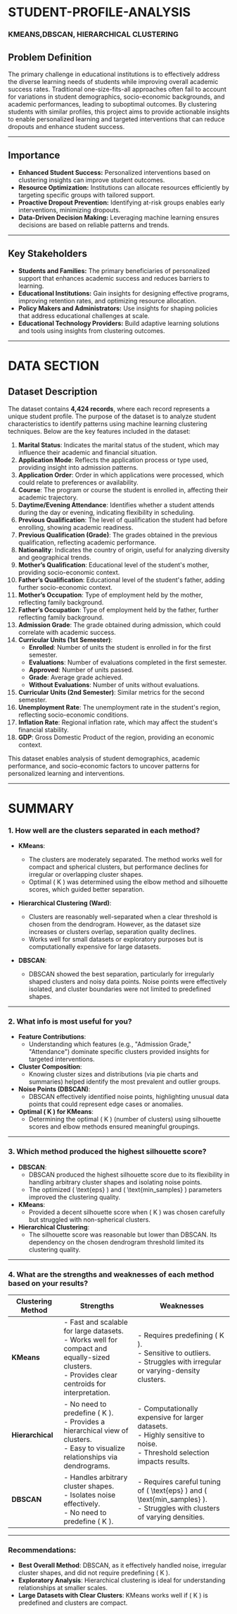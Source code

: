 # STUDENT-PROFILE-ANALYSIS
### **KMEANS,DBSCAN, HIERARCHICAL CLUSTERING**

## **Problem Definition**
The primary challenge in educational institutions is to effectively address the diverse learning needs of students while improving overall academic success rates. Traditional one-size-fits-all approaches often fail to account for variations in student demographics, socio-economic backgrounds, and academic performances, leading to suboptimal outcomes. By clustering students with similar profiles, this project aims to provide actionable insights to enable personalized learning and targeted interventions that can reduce dropouts and enhance student success.


---
## **Importance**

- **Enhanced Student Success:** Personalized interventions based on clustering insights can improve student outcomes.
- **Resource Optimization:** Institutions can allocate resources efficiently by targeting specific groups with tailored support.
- **Proactive Dropout Prevention:** Identifying at-risk groups enables early interventions, minimizing dropouts.
- **Data-Driven Decision Making:** Leveraging machine learning ensures decisions are based on reliable patterns and trends.


---

## **Key Stakeholders**
- **Students and Families:** The primary beneficiaries of personalized support that enhances academic success and reduces barriers to learning.
- **Educational Institutions:** Gain insights for designing effective programs, improving retention rates, and optimizing resource allocation.
- **Policy Makers and Administrators:** Use insights for shaping policies that address educational challenges at scale.
- **Educational Technology Providers:** Build adaptive learning solutions and tools using insights from clustering outcomes.



---

# **DATA SECTION**

## **Dataset Description**
The dataset contains **4,424 records**, where each record represents a unique student profile. The purpose of the dataset is to analyze student characteristics to identify patterns using machine learning clustering techniques. Below are the key features included in the dataset:

1. **Marital Status**: Indicates the marital status of the student, which may influence their academic and financial situation.
2. **Application Mode**: Reflects the application process or type used, providing insight into admission patterns.
3. **Application Order**: Order in which applications were processed, which could relate to preferences or availability.
4. **Course**: The program or course the student is enrolled in, affecting their academic trajectory.
5. **Daytime/Evening Attendance**: Identifies whether a student attends during the day or evening, indicating flexibility in scheduling.
6. **Previous Qualification**: The level of qualification the student had before enrolling, showing academic readiness.
7. **Previous Qualification (Grade)**: The grades obtained in the previous qualification, reflecting academic performance.
8. **Nationality**: Indicates the country of origin, useful for analyzing diversity and geographical trends.
9. **Mother’s Qualification**: Educational level of the student's mother, providing socio-economic context.
10. **Father’s Qualification**: Educational level of the student's father, adding further socio-economic context.
11. **Mother’s Occupation**: Type of employment held by the mother, reflecting family background.
12. **Father’s Occupation**: Type of employment held by the father, further reflecting family background.
13. **Admission Grade**: The grade obtained during admission, which could correlate with academic success.
14. **Curricular Units (1st Semester)**:
    - **Enrolled**: Number of units the student is enrolled in for the first semester.
    - **Evaluations**: Number of evaluations completed in the first semester.
    - **Approved**: Number of units passed.
    - **Grade**: Average grade achieved.
    - **Without Evaluations**: Number of units without evaluations.
15. **Curricular Units (2nd Semester)**: Similar metrics for the second semester.
16. **Unemployment Rate**: The unemployment rate in the student's region, reflecting socio-economic conditions.
17. **Inflation Rate**: Regional inflation rate, which may affect the student's financial stability.
18. **GDP**: Gross Domestic Product of the region, providing an economic context.

This dataset enables analysis of student demographics, academic performance, and socio-economic factors to uncover patterns for personalized learning and interventions.

---

# **SUMMARY**

### **1. How well are the clusters separated in each method?**
- **KMeans**:
  - The clusters are moderately separated. The method works well for compact and spherical clusters, but performance declines for irregular or overlapping cluster shapes.
  - Optimal \( K \) was determined using the elbow method and silhouette scores, which guided better separation.

- **Hierarchical Clustering (Ward)**:
  - Clusters are reasonably well-separated when a clear threshold is chosen from the dendrogram. However, as the dataset size increases or clusters overlap, separation quality declines.
  - Works well for small datasets or exploratory purposes but is computationally expensive for large datasets.

- **DBSCAN**:
  - DBSCAN showed the best separation, particularly for irregularly shaped clusters and noisy data points. Noise points were effectively isolated, and cluster boundaries were not limited to predefined shapes.

---
### **2. What info is most useful for you?**
- **Feature Contributions**:
  - Understanding which features (e.g., "Admission Grade," "Attendance") dominate specific clusters provided insights for targeted interventions.
- **Cluster Composition**:
  - Knowing cluster sizes and distributions (via pie charts and summaries) helped identify the most prevalent and outlier groups.
- **Noise Points (DBSCAN)**:
  - DBSCAN effectively identified noise points, highlighting unusual data points that could represent edge cases or anomalies.
- **Optimal \( K \) for KMeans**:
  - Determining the optimal \( K \) (number of clusters) using silhouette scores and elbow methods ensured meaningful groupings.

 ---
 ### **3. Which method produced the highest silhouette score?**
- **DBSCAN**:
  - DBSCAN produced the highest silhouette score due to its flexibility in handling arbitrary cluster shapes and isolating noise points.
  - The optimized \( \text{eps} \) and \( \text{min\_samples} \) parameters improved the clustering quality.
- **KMeans**:
  - Provided a decent silhouette score when \( K \) was chosen carefully but struggled with non-spherical clusters.
- **Hierarchical Clustering**:
  - The silhouette score was reasonable but lower than DBSCAN. Its dependency on the chosen dendrogram threshold limited its clustering quality.

---
### **4. What are the strengths and weaknesses of each method based on your results?**

| **Clustering Method** | **Strengths**                                                                                   | **Weaknesses**                                                                                   |
|------------------------|-----------------------------------------------------------------------------------------------|--------------------------------------------------------------------------------------------------|
| **KMeans**             | - Fast and scalable for large datasets.<br>- Works well for compact and equally-sized clusters.<br>- Provides clear centroids for interpretation. | - Requires predefining \( K \).<br>- Sensitive to outliers.<br>- Struggles with irregular or varying-density clusters. |
| **Hierarchical**       | - No need to predefine \( K \).<br>- Provides a hierarchical view of clusters.<br>- Easy to visualize relationships via dendrograms. | - Computationally expensive for larger datasets.<br>- Highly sensitive to noise.<br>- Threshold selection impacts results. |
| **DBSCAN**             | - Handles arbitrary cluster shapes.<br>- Isolates noise effectively.<br>- No need to predefine \( K \).         | - Requires careful tuning of \( \text{eps} \) and \( \text{min\_samples} \).<br>- Struggles with clusters of varying densities. |

---
### **Recommendations**:
- **Best Overall Method**: DBSCAN, as it effectively handled noise, irregular cluster shapes, and did not require predefining \( K \).
- **Exploratory Analysis**: Hierarchical clustering is ideal for understanding relationships at smaller scales.
- **Large Datasets with Clear Clusters**: KMeans works well if \( K \) is predefined and clusters are compact.




